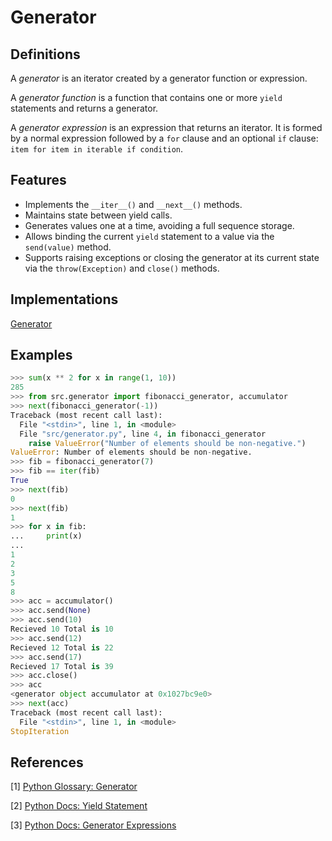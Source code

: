 # Generator

## Definitions
A *generator* is an iterator created by a generator function or expression.

A *generator function* is a function that contains one or more `yield` statements and returns a generator.

A *generator expression* is an expression that returns an iterator. It is formed by a normal expression followed by a `for` clause and an optional `if` clause: `item for item in iterable if condition`.

## Features
- Implements the `__iter__()` and `__next__()` methods.
- Maintains state between yield calls.
- Generates values one at a time, avoiding a full sequence storage.
- Allows binding the current `yield` statement to a value via the `send(value)` method.
- Supports raising exceptions or closing the generator at its current state via the `throw(Exception)` and `close()` methods.

## Implementations
[Generator](src/generator.py)

## Examples
```python
>>> sum(x ** 2 for x in range(1, 10))
285
>>> from src.generator import fibonacci_generator, accumulator
>>> next(fibonacci_generator(-1))
Traceback (most recent call last):
  File "<stdin>", line 1, in <module>
  File "src/generator.py", line 4, in fibonacci_generator
    raise ValueError("Number of elements should be non-negative.")
ValueError: Number of elements should be non-negative.
>>> fib = fibonacci_generator(7)
>>> fib == iter(fib)
True
>>> next(fib)
0
>>> next(fib)
1
>>> for x in fib:
...     print(x)
... 
1
2
3
5
8
>>> acc = accumulator() 
>>> acc.send(None)
>>> acc.send(10)
Recieved 10 Total is 10
>>> acc.send(12)
Recieved 12 Total is 22
>>> acc.send(17)
Recieved 17 Total is 39
>>> acc.close()
>>> acc
<generator object accumulator at 0x1027bc9e0>
>>> next(acc)
Traceback (most recent call last):
  File "<stdin>", line 1, in <module>
StopIteration
```

## References
[1] [Python Glossary: Generator](https://docs.python.org/3/glossary.html#term-generator)

[2] [Python Docs: Yield Statement](https://docs.python.org/3/reference/simple_stmts.html#the-yield-statement)

[3] [Python Docs: Generator Expressions](https://docs.python.org/3/reference/expressions.html#generator-expressions)